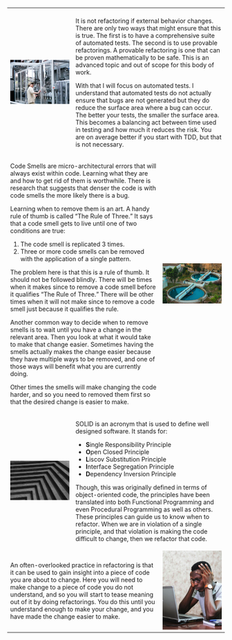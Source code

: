 <!--(dl
(section-meta
    (title How do I go about it))
)-->

<!-- markdownlint-disable -->
<table style="border=none!important">
<tr><td width=30%></td><td width=40%></td><td width=30%></td></tr>
<tr>

<!-- 1st Item -->
<td>
    <img src="./images/refactoring/pexels-kollipara-hemanth-18366881.jpg" >
</td>
<td colspan="2">
<!-- markdownlint-restore -->

<!-- (dl (# 1. Write Automated Tests)) -->

It is not refactoring if external behavior changes. There are only two ways that might ensure that this is true. The first is to have a comprehensive suite of automated tests. The second is to use provable refactorings.
A provable refactoring is one that can be proven mathematically to be safe. This is an advanced topic and out of scope for this body of work.

With that I will focus on automated tests. I understand that automated tests do not actually ensure that bugs are not generated but they do reduce the surface area where a bug can occur. The better your tests, the smaller the surface area. This becomes a balancing act between time used in testing and how much it reduces the risk. You are on average better if you start with TDD, but that is not necessary.

<!-- markdownlint-disable -->
</td>
</tr>

<!-- 2nd Item -->
<tr>
<td colspan="2">
<!-- markdownlint-restore -->

<!-- (dl (# 2. Learn about Code Smells and When to Remove Them)) -->

Code Smells are micro-architectural errors that will always exist within code. Learning what they are and how to get rid of them is worthwhile. There is research that suggests that denser the code is with code smells the more likely there is a bug.

<!-- (dl (## The Rule of Three)) -->

Learning when to remove them is an art. A handy rule of thumb is called “The Rule of Three.” It says that a code smell gets to live until one of two conditions are true:

1. The code smell is replicated 3 times.
2. Three or more code smells can be removed with the application of a single pattern.

The problem here is that this is a rule of thumb. It should not be followed blindly. There will be times when it makes since to remove a code smell before it qualifies “The Rule of Three.” There will be other times when it will not make since to remove a code smell just because it qualifies the rule.

<!-- (dl (## Paving the Way)) -->

Another common way to decide when to remove smells is to wait until you have a change in the relevant area. Then you look at what it would take to make that change easier. Sometimes having the smells actually makes the change easier because they have multiple ways to be removed, and one of those ways will benefit what you are currently doing.

Other times the smells will make changing the code harder, and so you need to removed them first so that the desired change is easier to make.

<!-- markdownlint-disable -->
</td>
<td width=30%>
    <img src="./images/refactoring/pexels-amine-km-5712211.jpg" >
</td>
</tr>

<!-- 3rd Item -->
<td>
    <img src="./images/refactoring/pexels-samuel-figueroa-2106249.jpg" >
</td>
<td colspan="2">
<!-- markdownlint-restore -->

<!-- (dl (# 3. Learn SOLID development)) -->

SOLID is an acronym that is used to define well designed software. It stands for:

* **S**ingle Responsibility Principle
* **O**pen Closed Principle
* **L**iscov Substitution Principle
* **I**nterface Segregation Principle
* **D**ependency Inversion Principle

Though, this was originally defined in terms of object-oriented code, the principles have been translated into both Functional Programming and even Procedural Programming as well as others. These principles can guide us to know when to refactor. When we are in violation of a single principle, and that violation is making the code difficult to change, then we refactor that code.

<!-- markdownlint-disable -->
</td>
</tr>

<!-- 4th Item -->
<tr>
<td colspan="2">
<!-- markdownlint-restore -->

<!-- (dl (# 4. Refactor to Understand)) -->

An often-overlooked practice in refactoring is that it can be used to gain insight into a piece of code you are about to change. Here you will need to make change to a piece of code you do not understand, and so you will start to tease meaning out of it by doing refactorings. You do this until you understand enough to make your change, and you have made the change easier to make.

<!-- markdownlint-disable -->
</td>
<td width=30%>
    <img src="./images/refactoring/pexels-oladimeji-ajegbile-2696299.jpg" >
</td>
</tr>
</table>
<!-- markdownlint-restore -->
